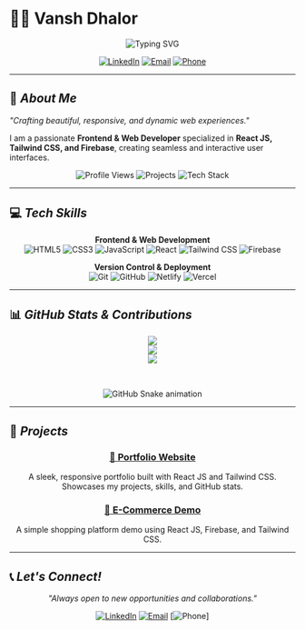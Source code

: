 # 👨‍💻 Vansh Dhalor

<div align="center">

![Typing SVG](https://readme-typing-svg.herokuapp.com?font=Fira+Code&weight=500&size=28&pause=1000&color=00D4FF&center=true&vCenter=true&width=600&lines=Frontend+Developer;Web+Developer;React+Enthusiast;Tech+Lover)

[![LinkedIn](https://img.shields.io/badge/LinkedIn-0077B5?style=for-the-badge&logo=linkedin&logoColor=white)](https://www.linkedin.com/in/vanshdhalor/)
[![Email](https://img.shields.io/badge/Gmail-D14836?style=for-the-badge&logo=gmail&logoColor=white)](mailto:vanshdhalor4@gmail.com)
[![Phone](https://img.shields.io/badge/Phone-25D366?style=for-the-badge&logo=whatsapp&logoColor=white)](tel:+919888601907)

</div>

---

## 🚀 *About Me*

*"Crafting beautiful, responsive, and dynamic web experiences."*

I am a passionate **Frontend & Web Developer** specialized in **React JS, Tailwind CSS, and Firebase**, creating seamless and interactive user interfaces.

<div align="center">

![Profile Views](https://komarev.com/ghpvc/?username=vansh-frontend&color=blueviolet&style=for-the-badge)
![Projects](https://img.shields.io/badge/Projects-10%2B-orange?style=for-the-badge)
![Tech Stack](https://img.shields.io/badge/Tech-Frontend-blue?style=for-the-badge)

</div>

---

## 💻 *Tech Skills*

<div align="center">

**Frontend & Web Development**
<br>
![HTML5](https://img.shields.io/badge/HTML5-E34F26?style=for-the-badge&logo=html5&logoColor=white)
![CSS3](https://img.shields.io/badge/CSS3-1572B6?style=for-the-badge&logo=css3&logoColor=white)
![JavaScript](https://img.shields.io/badge/JavaScript-F7DF1E?style=for-the-badge&logo=javascript&logoColor=black)
![React](https://img.shields.io/badge/React-20232A?style=for-the-badge&logo=react&logoColor=61DAFB)
![Tailwind CSS](https://img.shields.io/badge/Tailwind_CSS-38B2AC?style=for-the-badge&logo=tailwind-css&logoColor=white)
![Firebase](https://img.shields.io/badge/Firebase-FFCA28?style=for-the-badge&logo=firebase&logoColor=black)

**Version Control & Deployment**
<br>
![Git](https://img.shields.io/badge/Git-F05033?style=for-the-badge&logo=git&logoColor=white)
![GitHub](https://img.shields.io/badge/GitHub-121013?style=for-the-badge&logo=github&logoColor=white)
![Netlify](https://img.shields.io/badge/Netlify-00C7B7?style=for-the-badge&logo=netlify&logoColor=white)
![Vercel](https://img.shields.io/badge/Vercel-000000?style=for-the-badge&logo=vercel&logoColor=white)

</div>

---

## 📊 *GitHub Stats & Contributions*

<div align="center">

![](https://github-readme-stats.vercel.app/api?username=vansh-frontend&theme=dark&show_icons=true&count_private=true)
<br>
![](https://github-readme-streak-stats.herokuapp.com/?user=vansh-frontend&theme=dark)
<br>
![](https://github-readme-stats.vercel.app/api/top-langs/?username=vansh-frontend&theme=dark&layout=compact)

<br>

![GitHub Snake animation](https://github.com/vansh-frontend/vansh-frontend/blob/output/github-contribution-grid-snake.svg)

</div>

---

## 🚀 *Projects*

<div align="center">

### [🎨 Portfolio Website](https://vansh-frontend.github.io)
A sleek, responsive portfolio built with React JS and Tailwind CSS. Showcases my projects, skills, and GitHub stats.

### [🛒 E-Commerce Demo](https://github.com/vansh-frontend/fashionbycara)
A simple shopping platform demo using React JS, Firebase, and Tailwind CSS.

</div>

---

## 📞 *Let's Connect!*

<div align="center">

*"Always open to new opportunities and collaborations."*

[![LinkedIn](https://img.shields.io/badge/LinkedIn-Let's%20Connect-0077B5?style=for-the-badge&logo=linkedin&logoColor=white)](https://www.linkedin.com/in/vanshdhalor/)
[![Email](https://img.shields.io/badge/Email-Drop%20a%20Message-D14836?style=for-the-badge&logo=gmail&logoColor=white)](mailto:vanshdhalor4@gmail.com)
[![Phone](https://img.shields.io/badge/Phone-Call%20Me-25D366?style=for-the-badge&logo=phone&logoColor=white)]

</div>
